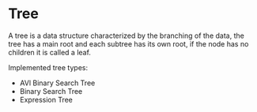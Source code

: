 # Tree

A tree is a data structure characterized by the branching of the data, the tree has a main root and each subtree has its own root, if the node has no children it is called a leaf.

Implemented tree types:

- AVl Binary Search Tree
- Binary Search Tree
- Expression Tree
